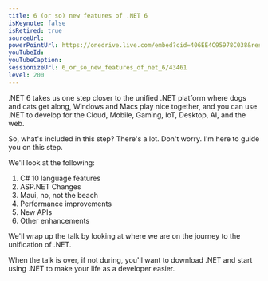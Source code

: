 ```yaml
---
title: 6 (or so) new features of .NET 6
isKeynote: false
isRetired: true
sourceUrl: 
powerPointUrl: https://onedrive.live.com/embed?cid=406EE4C95978C038&resid=406EE4C95978C038%2181769&authkey=AKcuQ7uy6byfws0&em=2
youTubeId: 
youTubeCaption: 
sessionizeUrl: 6_or_so_new_features_of_net_6/43461
level: 200
---
```

.NET 6 takes us one step closer to the unified .NET platform where dogs and cats get along, Windows and Macs play nice together, and you can use .NET to develop for the Cloud, Mobile, Gaming, IoT, Desktop, AI, and the web.

So, what's included in this step? There's a lot. Don't worry. I'm here to guide you on this step.

We'll look at the following:

1. C# 10 language features
2. ASP.NET Changes
3. Maui, no, not the beach
4. Performance improvements
5. New APIs
6. Other enhancements

We'll wrap up the talk by looking at where we are on the journey to the unification of .NET.

When the talk is over, if not during, you'll want to download .NET and start using .NET to make your life as a developer easier.
